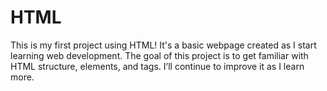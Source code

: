 # HTML
This is my first project using HTML! It's a basic webpage created as I start learning web development. The goal of this project is to get familiar with HTML structure, elements, and tags. I’ll continue to improve it as I learn more.
